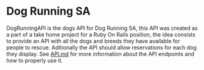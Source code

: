 # Dog Running SA
DogRunningAPI is the dogs API for Dog Running SA, this API was created as a part of a take home project for a Ruby On Rails position, the idea consists to provide an API with all the dogs and breeds they have available for people to rescue. Aditionally the API should allow reservations for each dog they display.
See [API.md](API.md) for more information about the API endpoints and how to properly use it.

